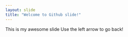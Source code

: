 ```yaml
---
layout: slide
title: "Welcome to Github slide!"
---
```

This is my awesome slide
Use the left arrow to go back!

